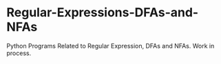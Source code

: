 # Regular-Expressions-DFAs-and-NFAs
Python Programs Related to Regular Expression, DFAs and NFAs.
Work in process.
